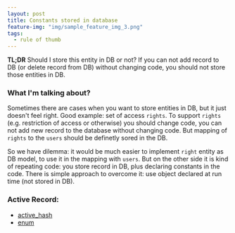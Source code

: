 ```yaml
---
layout: post
title: Constants stored in database
feature-img: "img/sample_feature_img_3.png"
tags:
  - rule of thumb
---
```


**TL;DR** Should I store this entity in DB or not? If you can not add record to DB (or delete record from DB) without changing code, you should not store those entities in DB.

### What I'm talking about?
Sometimes there are cases when you want to store entities in DB, but it just doesn't feel right. Good example: set of access `rights`. To support `rights` (e.g. restriction of access or otherwise) you should change code, you can not add new record to the database without changing code. But mapping of `rights` to the `users` should be definetly sored in the DB.

So we have dilemma: it would be much easier to implement `right` entity as DB model, to use it in the mapping with `users`. But on the other side it is kind of repeating code: you store record in DB, plus declaring constants in the code. There is simple approach to overcome it: use object declared at run time (not stored in DB).

### Active Record:
  - [active_hash](https://github.com/zilkey/active_hash)
  - [enum](http://api.rubyonrails.org/v4.1.0/classes/ActiveRecord/Enum.html)

